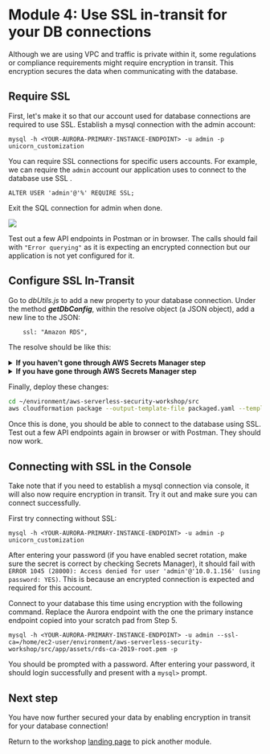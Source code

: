# Module 4: Use SSL in-transit for your DB connections

Although we are using VPC and traffic is private within it, some regulations or compliance requirements might require encryption in transit. This encryption secures the data when communicating with the database. 

## Require SSL 

First, let's make it so that our account used for database connections are required to use SSL. Establish a mysql connection with the admin account:

```mysql -h <YOUR-AURORA-PRIMARY-INSTANCE-ENDPOINT> -u admin -p unicorn_customization```

You can require SSL connections for specific users accounts\. For example, we can require the `admin` account our application uses to connect to the database use SSL \.


```
ALTER USER 'admin'@'%' REQUIRE SSL;  
```


Exit the SQL connection for admin when done.

![](images/require_ssl.png)

Test out a few API endpoints in Postman or in browser. The calls should fail with `"Error querying"` as it is expecting an encrypted connection but our application is not yet configured for it. 

## Configure SSL In-Transit

Go to *dbUtils.js* to add a new property to your database connection. Under the method ***getDbConfig***, within the resolve object (a JSON object), add a new line to the JSON:

```
    ssl: "Amazon RDS",

```
The resolve should be like this:

<details>
<summary><strong>If you haven't gone through AWS Secrets Manager step</strong></summary><p>

```javascript
			resolve({
			    ssl: "Amazon RDS",
			    host: host,
			    user: "admin",
			    password: "Corp123!",
			    database: "unicorn_customization",
			    multipleStatements: true
			});
```
</details>

<details>
<summary><strong>If you have gone through AWS Secrets Manager step</strong></summary><p>

```javascript
            client.getSecretValue({SecretId: secretName}, function (err, data) {
                if (err) {
                    console.error(err);
                    if (err.code === 'ResourceNotFoundException')
                        reject("The requested secret " + secretName + " was not found");
                    else if (err.code === 'InvalidRequestException')
                        reject("The request was invalid due to: " + err.message);
                    else if (err.code === 'InvalidParameterException')
                        reject("The request had invalid params: " + err.message);
                    else
                        reject(err.message);
                }
                else {
                    if (data.SecretString !== "") {
                        secret = data.SecretString;
                        resolve({
                            ssl: "Amazon RDS",
                            host: JSON.parse(secret).host,
                            user: JSON.parse(secret).username,
                            password: JSON.parse(secret).password,
                            database: "unicorn_customization",
                            multipleStatements: true
                        });
                    } else {
                        reject("Cannot parse DB credentials from secrets manager.");
                    }
                }
            });
```
</details>

Finally, deploy these changes:

```bash
cd ~/environment/aws-serverless-security-workshop/src
aws cloudformation package --output-template-file packaged.yaml --template-file template.yaml --s3-bucket $BUCKET --s3-prefix securityworkshop --region $REGION &&  aws cloudformation deploy --template-file packaged.yaml --stack-name $STUDENT-CustomizeUnicorns --region $REGION --capabilities CAPABILITY_IAM --parameter-overrides InitResourceStack=$STUDENT
```

Once this is done, you should be able to connect to the database using SSL. Test out a few API endpoints again in browser or with Postman. They should now work.

## Connecting with SSL in the Console

Take note that if you need to establish a mysql connection via console, it will also now require encryption in transit.
Try it out and make sure you can connect successfully.

First try connecting without SSL:

```mysql -h <YOUR-AURORA-PRIMARY-INSTANCE-ENDPOINT> -u admin -p unicorn_customization```

	
After entering your password (if you have enabled secret rotation, make sure the secret is correct by checking Secrets Manager), it should fail with `ERROR 1045 (28000): Access denied for user 'admin'@'10.0.1.156' (using password: YES)`\. This is because an encrypted connection is expected and required for this account.


Connect to your database this time using encryption with the following command. Replace the Aurora endpoint with the one the primary instance endpoint copied into your scratch pad from Step 5.

```mysql -h <YOUR-AURORA-PRIMARY-INSTANCE-ENDPOINT> -u admin --ssl-ca=/home/ec2-user/environment/aws-serverless-security-workshop/src/app/assets/rds-ca-2019-root.pem -p```

You should be prompted with a password. After entering your password, it should login successfully and present with a `mysql>` prompt.

## Next step 
You have now further secured your data by enabling encryption in transit for your database connection! 

Return to the workshop [landing page](../../README.md) to pick another module.
